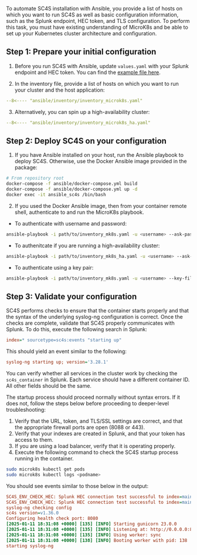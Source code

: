 To automate SC4S installation with Ansible, you provide a list of hosts on which you want to run SC4S as well as basic configuration information, such as the Splunk endpoint, HEC token, and TLS configuration. To perform this task, you must have existing understanding of MicroK8s and be able to set up your Kubernetes cluster architecture and configuration.

## Step 1: Prepare your initial configuration

1. Before you run SC4S with Ansible, update `values.yaml` with your Splunk endpoint and HEC token. 
You can find the [example file here](https://github.com/splunk/splunk-connect-for-syslog/blob/main/charts/splunk-connect-for-syslog/values.yaml).

2. In the inventory file, provide a list of hosts on which you want to run your cluster and the host application:
``` yaml
--8<---- "ansible/inventory/inventory_microk8s.yaml"
```
3. Alternatively, you can spin up a high-availability cluster:
``` yaml
--8<---- "ansible/inventory/inventory_microk8s_ha.yaml"
```
## Step 2: Deploy SC4S on your configuration
1. If you have Ansible installed on your host, run the Ansible playbook to deploy SC4S. Otherwise, use the Docker Ansible image provided in the package:
```bash
# From repository root
docker-compose -f ansible/docker-compose.yml build
docker-compose -f ansible/docker-compose.yml up -d
docker exec -it ansible_sc4s /bin/bash
```
2. If you used the Docker Ansible image, then from your container remote shell, authenticate to and run the MicroK8s playbook.

* To authenticate with username and password:
``` bash 
ansible-playbook -i path/to/inventory_mk8s.yaml -u <username> --ask-pass path/to/playbooks/microk8s.yml
```

* To authenitcate if you are running a high-availability cluster:
``` bash 
ansible-playbook -i path/to/inventory_mk8s_ha.yaml -u <username> --ask-pass path/to/playbooks/microk8s_ha.yml
```

* To authenticate using a key pair:
``` bash 
ansible-playbook -i path/to/inventory_mk8s.yaml -u <username> --key-file <key_file> path/to/playbooks/microk8s.yml
```

## Step 3: Validate your configuration

SC4S performs checks to ensure that the container starts properly and that the syntax of the underlying syslog-ng
configuration is correct. Once the checks are complete, validate that SC4S properly communicates with Splunk. To do this, execute the following search in Splunk:

```ini
index=* sourcetype=sc4s:events "starting up"
```

This should yield an event similar to the following:

```ini
syslog-ng starting up; version='3.28.1'
```

You can verify whether all services in the cluster work by checking the ```sc4s_container``` in Splunk. Each service should have a different container ID. All other fields should be the same.

The startup process should proceed normally without syntax errors. If it does not,
follow the steps below before proceeding to deeper-level troubleshooting:

1. Verify that the URL, token, and TLS/SSL settings are correct, and that the appropriate firewall ports are open (8088 or 443).
2. Verify that your indexes are created in Splunk, and that your token has access to them.
3. If you are using a load balancer, verify that it is operating properly.
4. Execute the following command to check the SC4S startup process running in the container.
   
```bash
sudo microk8s kubectl get pods
sudo microk8s kubectl logs <podname>
```

You should see events similar to those below in the output:

```ini
SC4S_ENV_CHECK_HEC: Splunk HEC connection test successful to index=main for sourcetype=sc4s:fallback...
SC4S_ENV_CHECK_HEC: Splunk HEC connection test successful to index=main for sourcetype=sc4s:events...
syslog-ng checking config
sc4s version=v1.36.0
Configuring health check port: 8080
[2025-01-11 18:31:08 +0000] [135] [INFO] Starting gunicorn 23.0.0
[2025-01-11 18:31:08 +0000] [135] [INFO] Listening at: http://0.0.0.0:8080 (135)
[2025-01-11 18:31:08 +0000] [135] [INFO] Using worker: sync
[2025-01-11 18:31:08 +0000] [138] [INFO] Booting worker with pid: 138
starting syslog-ng
```
